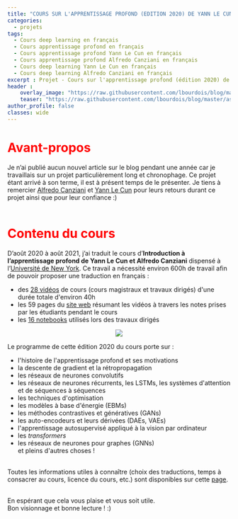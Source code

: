 ```yaml
---
title: "COURS SUR L'APPRENTISSAGE PROFOND (EDITION 2020) DE YANN LE CUN ET ALFREDO CANZIANI"
categories:
  - projets
tags:
  - Cours deep learning en français
  - Cours apprentissage profond en français
  - Cours apprentissage profond Yann Le Cun en français
  - Cours apprentissage profond Alfredo Canziani en français
  - Cours deep learning Yann Le Cun en français
  - Cours deep learning Alfredo Canziani en français
excerpt : Projet - Cours sur l'apprentissage profond (édition 2020) de Yann Le Cun et Alfredo Canziani
header :
    overlay_image: "https://raw.githubusercontent.com/lbourdois/blog/master/assets/images/NLP_radom_blog.png"
    teaser: "https://raw.githubusercontent.com/lbourdois/blog/master/assets/images/Data_augmentation/WordNet.png"
author_profile: false
classes: wide
---
```



# <span style="color: #FF0000"> **Avant-propos** </span>
Je n’ai publié aucun nouvel article sur le blog pendant une année car je travaillais sur un projet particulièrement long et chronophage. 
Ce projet étant arrivé à son terme, il est à présent temps de le présenter.
Je tiens à remercier [Alfredo Canziani](https://twitter.com/alfcnz) et [Yann Le Cun](https://twitter.com/ylecun) pour leurs retours durant ce projet ainsi que pour leur confiance :) 
<br><br>

# <span style="color: #FF0000"> **Contenu du cours** </span>
D’août 2020 à août 2021, j’ai traduit le cours d’**Introduction à l’apprentissage profond de Yann Le Cun et Alfredo Canziani** dispensé à l’[Université de New York](https://cds.nyu.edu/deep-learning/).
Ce travail a nécessité environ 600h de travail afin de pouvoir proposer une traduction en français :
-	des [28 vidéos](https://www.youtube.com/watch?v=0bMe_vCZo30&list=PLLHTzKZzVU9eaEyErdV26ikyolxOsz6mq) de cours (cours magistraux et travaux dirigés) d'une durée totale d'environ 40h 
-	les 59 pages du [site web](https://atcold.github.io/pytorch-Deep-Learning/fr/) résumant les vidéos à travers les notes prises par les étudiants pendant le cours
-	les [16 notebooks](https://github.com/lbourdois/pytorch-Deep-Learning-Notebooks-in-French) utilisés lors des travaux dirigés

<center>
<figure class="image">
  <img src="https://raw.githubusercontent.com/lbourdois/blog/master/assets/images/DLSP20/NYU%20Deep%20Learning.png">
 </figure>
 </center>


Le programme de cette édition 2020 du cours porte sur :
- l'histoire de l'apprentissage profond et ses motivations
- la descente de gradient et la rétropropagation
- les réseaux de neurones convolutifs
- les réseaux de neurones récurrents, les LSTMs, les systèmes d'attention et de séquences à séquences
- les techniques d'optimisation
- les modèles à base d'énergie (EBMs)
- les méthodes contrastives et génératives (GANs)
- les auto-encodeurs et leurs dérivées (DAEs, VAEs)
- l'apprentissage autosupervisé appliqué à la vision par ordinateur
- les *transformers*
- les réseaux de neurones pour graphes (GNNs)  
et pleins d'autres choses !
<br><br>

Toutes les informations utiles à connaître (choix des traductions, temps à consacrer au cours, licence du cours, etc.) sont disponibles sur cette [page](https://atcold.github.io/pytorch-Deep-Learning/fr/faq/).<br><br>

En espérant que cela vous plaise et vous soit utile.<br>
Bon visionnage et bonne lecture ! :)
